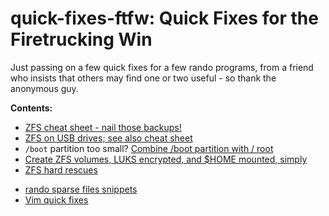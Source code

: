 # quick-fixes-ftfw: Quick Fixes for the Firetrucking Win

Just passing on a few quick fixes for a few rando programs, from a friend who insists that
others may find one or two useful - so thank the anonymous guy.

**Contents:**
 - [ZFS cheat sheet - nail those backups!](zfs/zfs.md)
 - [ZFS on USB drives; see also cheat sheet](zfs/USB_drives.txt)
 - `/boot` partition too small? [Combine /boot partition with / root](disk/combine_boot_with_root_partition.md)
 - [Create ZFS volumes, LUKS encrypted, and $HOME mounted, simply](zfs/README.md)
 - [ZFS hard rescues](zfs/backups_and_hard_rescue.txt)
<!-- - [.bashrc and .profile quick fixes](profile.d/README.md) -->
 - [rando sparse files snippets](disk/sparse-files.txt)
 - [Vim quick fixes](vim/README.md)

